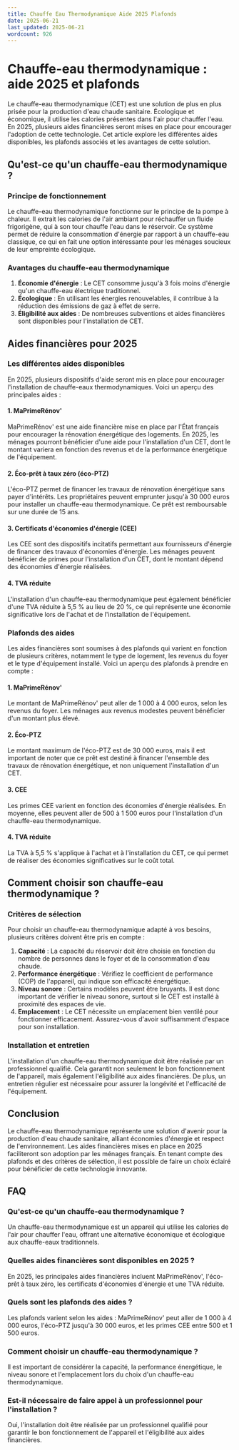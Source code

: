 ```yaml
---
title: Chauffe Eau Thermodynamique Aide 2025 Plafonds
date: 2025-06-21
last_updated: 2025-06-21
wordcount: 926
---
```


# Chauffe-eau thermodynamique : aide 2025 et plafonds

Le chauffe-eau thermodynamique (CET) est une solution de plus en plus prisée pour la production d'eau chaude sanitaire. Écologique et économique, il utilise les calories présentes dans l'air pour chauffer l'eau. En 2025, plusieurs aides financières seront mises en place pour encourager l'adoption de cette technologie. Cet article explore les différentes aides disponibles, les plafonds associés et les avantages de cette solution.

## Qu'est-ce qu'un chauffe-eau thermodynamique ?

### Principe de fonctionnement

Le chauffe-eau thermodynamique fonctionne sur le principe de la pompe à chaleur. Il extrait les calories de l'air ambiant pour réchauffer un fluide frigorigène, qui à son tour chauffe l'eau dans le réservoir. Ce système permet de réduire la consommation d'énergie par rapport à un chauffe-eau classique, ce qui en fait une option intéressante pour les ménages soucieux de leur empreinte écologique.

### Avantages du chauffe-eau thermodynamique

1. **Économie d'énergie** : Le CET consomme jusqu'à 3 fois moins d'énergie qu'un chauffe-eau électrique traditionnel.
2. **Écologique** : En utilisant les énergies renouvelables, il contribue à la réduction des émissions de gaz à effet de serre.
3. **Éligibilité aux aides** : De nombreuses subventions et aides financières sont disponibles pour l'installation de CET.

## Aides financières pour 2025

### Les différentes aides disponibles

En 2025, plusieurs dispositifs d'aide seront mis en place pour encourager l'installation de chauffe-eaux thermodynamiques. Voici un aperçu des principales aides :

#### 1. MaPrimeRénov'

MaPrimeRénov' est une aide financière mise en place par l'État français pour encourager la rénovation énergétique des logements. En 2025, les ménages pourront bénéficier d'une aide pour l'installation d'un CET, dont le montant variera en fonction des revenus et de la performance énergétique de l'équipement.

#### 2. Éco-prêt à taux zéro (éco-PTZ)

L'éco-PTZ permet de financer les travaux de rénovation énergétique sans payer d'intérêts. Les propriétaires peuvent emprunter jusqu'à 30 000 euros pour installer un chauffe-eau thermodynamique. Ce prêt est remboursable sur une durée de 15 ans.

#### 3. Certificats d'économies d'énergie (CEE)

Les CEE sont des dispositifs incitatifs permettant aux fournisseurs d'énergie de financer des travaux d'économies d'énergie. Les ménages peuvent bénéficier de primes pour l'installation d'un CET, dont le montant dépend des économies d'énergie réalisées.

#### 4. TVA réduite

L'installation d'un chauffe-eau thermodynamique peut également bénéficier d'une TVA réduite à 5,5 % au lieu de 20 %, ce qui représente une économie significative lors de l'achat et de l'installation de l'équipement.

### Plafonds des aides

Les aides financières sont soumises à des plafonds qui varient en fonction de plusieurs critères, notamment le type de logement, les revenus du foyer et le type d'équipement installé. Voici un aperçu des plafonds à prendre en compte :

#### 1. MaPrimeRénov'

Le montant de MaPrimeRénov' peut aller de 1 000 à 4 000 euros, selon les revenus du foyer. Les ménages aux revenus modestes peuvent bénéficier d'un montant plus élevé.

#### 2. Éco-PTZ

Le montant maximum de l'éco-PTZ est de 30 000 euros, mais il est important de noter que ce prêt est destiné à financer l'ensemble des travaux de rénovation énergétique, et non uniquement l'installation d'un CET.

#### 3. CEE

Les primes CEE varient en fonction des économies d'énergie réalisées. En moyenne, elles peuvent aller de 500 à 1 500 euros pour l'installation d'un chauffe-eau thermodynamique.

#### 4. TVA réduite

La TVA à 5,5 % s'applique à l'achat et à l'installation du CET, ce qui permet de réaliser des économies significatives sur le coût total.

## Comment choisir son chauffe-eau thermodynamique ?

### Critères de sélection

Pour choisir un chauffe-eau thermodynamique adapté à vos besoins, plusieurs critères doivent être pris en compte :

1. **Capacité** : La capacité du réservoir doit être choisie en fonction du nombre de personnes dans le foyer et de la consommation d'eau chaude.
2. **Performance énergétique** : Vérifiez le coefficient de performance (COP) de l'appareil, qui indique son efficacité énergétique.
3. **Niveau sonore** : Certains modèles peuvent être bruyants. Il est donc important de vérifier le niveau sonore, surtout si le CET est installé à proximité des espaces de vie.
4. **Emplacement** : Le CET nécessite un emplacement bien ventilé pour fonctionner efficacement. Assurez-vous d'avoir suffisamment d'espace pour son installation.

### Installation et entretien

L'installation d'un chauffe-eau thermodynamique doit être réalisée par un professionnel qualifié. Cela garantit non seulement le bon fonctionnement de l'appareil, mais également l'éligibilité aux aides financières. De plus, un entretien régulier est nécessaire pour assurer la longévité et l'efficacité de l'équipement.

## Conclusion

Le chauffe-eau thermodynamique représente une solution d'avenir pour la production d'eau chaude sanitaire, alliant économies d'énergie et respect de l'environnement. Les aides financières mises en place en 2025 faciliteront son adoption par les ménages français. En tenant compte des plafonds et des critères de sélection, il est possible de faire un choix éclairé pour bénéficier de cette technologie innovante.

## FAQ

### Qu'est-ce qu'un chauffe-eau thermodynamique ?

Un chauffe-eau thermodynamique est un appareil qui utilise les calories de l'air pour chauffer l'eau, offrant une alternative économique et écologique aux chauffe-eaux traditionnels.

### Quelles aides financières sont disponibles en 2025 ?

En 2025, les principales aides financières incluent MaPrimeRénov', l'éco-prêt à taux zéro, les certificats d'économies d'énergie et une TVA réduite.

### Quels sont les plafonds des aides ?

Les plafonds varient selon les aides : MaPrimeRénov' peut aller de 1 000 à 4 000 euros, l'éco-PTZ jusqu'à 30 000 euros, et les primes CEE entre 500 et 1 500 euros.

### Comment choisir un chauffe-eau thermodynamique ?

Il est important de considérer la capacité, la performance énergétique, le niveau sonore et l'emplacement lors du choix d'un chauffe-eau thermodynamique.

### Est-il nécessaire de faire appel à un professionnel pour l'installation ?

Oui, l'installation doit être réalisée par un professionnel qualifié pour garantir le bon fonctionnement de l'appareil et l'éligibilité aux aides financières.